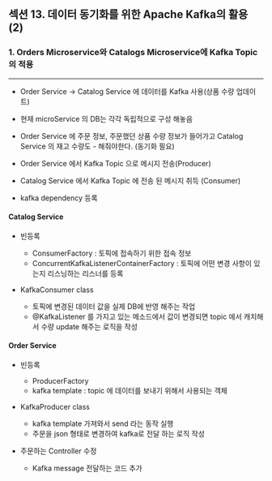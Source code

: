 ## 섹션 13. 데이터 동기화를 위한 Apache Kafka의 활용 (2)

### 1. Orders Microservice와 Catalogs Microservice에 Kafka Topic의 적용
___
- Order Service -> Catalog Service 에 데이터를 Kafka 사용(상품 수량 업데이트)
- 현재 microService 의 DB는 각각 독립적으로 구성 해놓음
- Order Service 에 주문 정보, 주문했던 상품 수량 정보가 들어가고 Catalog Service 의 재고 수량도 - 해줘야한다. (동기화 필요)
- Order Service 에서 Kafka Topic 으로 메시지 전송(Producer)
- Catalog Service 에서 Kafka Topic 에 전송 된 메시지 취득 (Consumer)

- kafka dependency 등록

#### Catalog Service
- 빈등록
  - ConsumerFactory : 토픽에 접속하기 위한 접속 정보
  - ConcurrentKafkaListenerContainerFactory : 토픽에 어떤 변경 사항이 있는지 리스닝하는 리스너를 등록

- KafkaConsumer class 
  - 토픽에 변경된 데이터 값을 실제 DB에 반영 해주는 작업
  - @KafkaListener 를 가지고 있는 메소드에서 값이 변경되면 topic 에서 캐치해서 수량 update 해주는 로직을 작성

#### Order Service
- 빈등록
  - ProducerFactory 
  - kafka template : topic 에 데이터를 보내기 위해서 사용되는 객체

- KafkaProducer class
  - kafka template 가져와서 send 라는 동작 실행
  - 주문을 json 형태로 변경하여 kafka로 전달 하는 로직 작성

- 주문하는 Controller 수정
  - Kafka message 전달하는 코드 추가
